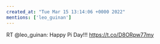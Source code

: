 ```yaml
---
created_at: "Tue Mar 15 13:14:06 +0000 2022"
mentions: ['leo_guinan']
---
```


RT @leo_guinan: Happy Pi Day!!! https://t.co/D8ORpw77my